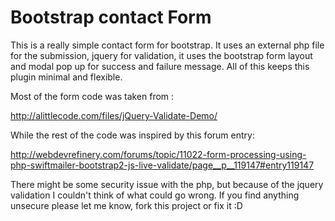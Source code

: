 Bootstrap contact Form
======================

This is a really simple contact form for bootstrap. It uses an external php file for the submission, jquery for validation, it uses the bootstrap form layout and modal pop up for success and failure message. All of this keeps this plugin minimal and flexible.  

Most of the form code was taken from : 

http://alittlecode.com/files/jQuery-Validate-Demo/

While the rest of the code was inspired by this forum entry:

http://webdevrefinery.com/forums/topic/11022-form-processing-using-php-swiftmailer-bootstrap2-js-live-validate/page__p__119147#entry119147


There might be some security issue with the php, but because of the jquery validation I couldn't think of what could go wrong. If you find anything unsecure please let me know, fork this project or fix it :D
